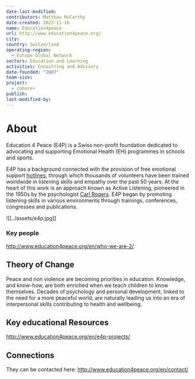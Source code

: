```yaml
---
date-last-modified: 
contributors: Matthew McCarthy
date-created: 2023-11-16
name: Education4peace
url: http://www.education4peace.org/
city: 
country: Switzerland
operating-region:
  - Europe Global Network
sectors: Education and Learning
activities: Consulting and Advisory
date-founded: "2007"
team-size: 
project:
  - cohere+
publish: 
last-modified-by:
---
```


# About 

Education 4 Peace (E4P) is a Swiss non-profit foundation dedicated to advocating and supporting Emotional Health (EH) programmes in schools and sports.

E4P has a background connected with the provision of free emotional support [hotlines](http://www.ifotes.org/), through which thousands of volunteers have been trained worldwide in listening skills and empathy over the past 50 years. At the heart of this work is an approach known as Active Listening, pioneered in the 1950s by the psychologist [Carl Rogers](http://en.wikipedia.org/wiki/Carl_Rogers). E4P began by promoting listening skills in various environments through trainings, conferences, congresses and publications.

![[../assets/e4p.jpg]]
### Key people 

http://www.education4peace.org/en/who-we-are-2/
## Theory of Change 
  
Peace and non violence are becoming priorities in education. Knowledge, and know-how, are both enriched when we teach children to know themselves. Decades of psychology and personal development, linked to the need for a more peaceful world, are naturally leading us into an era of interpersonal skills contributing to health and wellbeing.
## Key educational Resources 

http://www.education4peace.org/en/e4p-projects/
## Connections 

They can be contacted here: http://www.education4peace.org/en/contact/